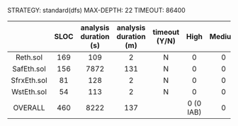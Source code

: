 STRATEGY: standard(dfs)
MAX-DEPTH: 22
TIMEOUT: 86400

|             | SLOC | analysis duration (s) | analysis duration (m) | timeout (Y/N) |   High    | Medium | Low | valid finds |
|:-----------:|:----:|:---------------------:|:---------------------:|:-------------:|:---------:|:------:|:---:|:-----------:|
|  Reth.sol   | 169  |          109          |           2           |       N       |     0     |   0    |  1  |      0      |          
| SafEth.sol  | 156  |         7872          |          131          |       N       |     0     |   0    |  1  |      0      |          
| SfrxEth.sol |  81  |          128          |           2           |       N       |     0     |   0    |  1  |      0      |          
| WstEth.sol  |  54  |          113          |           2           |       N       |     0     |   0    |  0  |      0      |          
|   OVERALL   | 460  |         8222          |          137          |               | 0 (0 IAB) |   0    |  3  |      0      |         
